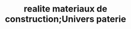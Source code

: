 ---
title: "realite materiaux de construction;Univers paterie"
url: /route-nationale-1-gatreau/realite-materiaux-de-construction-univers-paterie/
shop: hardware
---